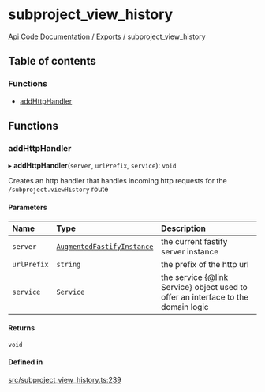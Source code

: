 # subproject\_view\_history
 
[Api Code Documentation](../README.md) / [Exports](../modules.md) / subproject\_view\_history

## Table of contents

### Functions

- [addHttpHandler](subproject_view_history.md#addhttphandler)

## Functions

### addHttpHandler

▸ **addHttpHandler**(`server`, `urlPrefix`, `service`): `void`

Creates an http handler that handles incoming http requests for the `/subproject.viewHistory` route

#### Parameters

| Name | Type | Description |
| :------ | :------ | :------ |
| `server` | [`AugmentedFastifyInstance`](../interfaces/types.AugmentedFastifyInstance.md) | the current fastify server instance |
| `urlPrefix` | `string` | the prefix of the http url |
| `service` | `Service` | the service {@link Service} object used to offer an interface to the domain logic |

#### Returns

`void`

#### Defined in

[src/subproject_view_history.ts:239](https://github.com/openkfw/TruBudget/blob/f6ee764/api/src/subproject_view_history.ts#L239)
